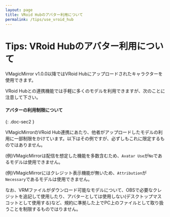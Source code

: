 ```yaml
---
layout: page
title: VRoid Hubのアバター利用について
permalink: /tips/use_vroid_hub
---
```


# Tips: VRoid Hubのアバター利用について

VMagicMirror v1.0.0以降ではVRoid Hubにアップロードされたキャラクターを使用できます。

VRoid Hubとの連携機能では手軽に多くのモデルを利用できますが、次のことに注意して下さい。


#### アバターの利用制限について
{: .doc-sec2 }

VMagicMirrorのVRoid Hub連携にあたり、他者がアップロードしたモデルの利用に一部制限をかけています。以下はその例ですが、必ずしもこれに限定するものではありません。

(例)VMagicMirrorは配信を想定した機能を多数含むため、`Avatar Use`が`No`であるモデルは使用できません。

(例)VMagicMirrorにはクレジット表示機能が無いため、`Attribution`が`Necessary`であるモデルは使用できません。

なお、VRMファイルがダウンロード可能なモデルについて、OBSで必要なクレジットを追記して使用したり、アバターとしては使用しない(デスクトップマスコットとして使用する)など、規約に準拠した上でPC上のファイルとして取り扱うことを制限するものではりません。

